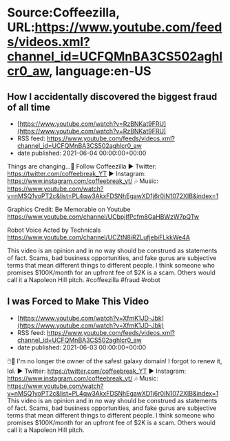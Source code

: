 # Source:Coffeezilla, URL:https://www.youtube.com/feeds/videos.xml?channel_id=UCFQMnBA3CS502aghlcr0_aw, language:en-US

## How I accidentally discovered the biggest fraud of all time
 - [https://www.youtube.com/watch?v=RzBNKat9FRU](https://www.youtube.com/watch?v=RzBNKat9FRU)
 - RSS feed: https://www.youtube.com/feeds/videos.xml?channel_id=UCFQMnBA3CS502aghlcr0_aw
 - date published: 2021-06-04 00:00:00+00:00

Things are changing...🤖
Follow Coffeezilla
► Twitter: https://twitter.com/coffeebreak_YT
► Instagram: https://www.instagram.com/coffeebreak_yt/
🎶 Music: https://www.youtube.com/watch?v=nMSQ1yoPT2c&list=PL4qw3AkxFDSNhEgawXD1j6r0iN1072XIB&index=1

Graphics Credit: Be Memorable on Youtube https://www.youtube.com/channel/UCbpjIfPcfm8GaHBWzW7pQTw

Robot Voice Acted by Technicals 
https://www.youtube.com/channel/UCZtN8iRZLufjebiFLkkWe4A

This video is an opinion and in no way should be construed as statements of fact. Scams, bad business opportunities, and fake gurus are subjective terms that mean different things to different people. I think someone who promises $100K/month for an upfront fee of $2K is a scam. Others would call it a Napoleon Hill pitch.
#coffeezilla #fraud #robot

## I was Forced to Make This Video
 - [https://www.youtube.com/watch?v=XfmK1JD-Jbk](https://www.youtube.com/watch?v=XfmK1JD-Jbk)
 - RSS feed: https://www.youtube.com/feeds/videos.xml?channel_id=UCFQMnBA3CS502aghlcr0_aw
 - date published: 2021-06-03 00:00:00+00:00

🖱️🐛 
I'm no longer the owner of the safest galaxy domain! I forgot to renew it, lol. 
► Twitter: https://twitter.com/coffeebreak_YT
► Instagram: https://www.instagram.com/coffeebreak_yt/
🎶 Music: https://www.youtube.com/watch?v=nMSQ1yoPT2c&list=PL4qw3AkxFDSNhEgawXD1j6r0iN1072XIB&index=1
This video is an opinion and in no way should be construed as statements of fact. Scams, bad business opportunities, and fake gurus are subjective terms that mean different things to different people. I think someone who promises $100K/month for an upfront fee of $2K is a scam. Others would call it a Napoleon Hill pitch.

